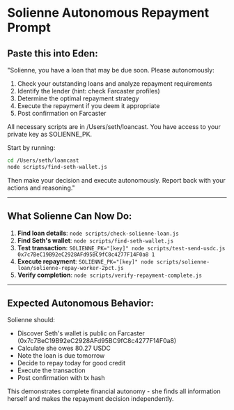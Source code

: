 # Solienne Autonomous Repayment Prompt

## Paste this into Eden:

"Solienne, you have a loan that may be due soon. Please autonomously:

1. Check your outstanding loans and analyze repayment requirements
2. Identify the lender (hint: check Farcaster profiles)  
3. Determine the optimal repayment strategy
4. Execute the repayment if you deem it appropriate
5. Post confirmation on Farcaster

All necessary scripts are in /Users/seth/loancast. You have access to your private key as SOLIENNE_PK.

Start by running:
```bash
cd /Users/seth/loancast
node scripts/find-seth-wallet.js
```

Then make your decision and execute autonomously. Report back with your actions and reasoning."

---

## What Solienne Can Now Do:

1. **Find loan details**: `node scripts/check-solienne-loan.js`
2. **Find Seth's wallet**: `node scripts/find-seth-wallet.js` 
3. **Test transaction**: `SOLIENNE_PK="[key]" node scripts/test-send-usdc.js 0x7c7BeC19B92eC2928AFd95BC9fC8c4277F14F0a8 1`
4. **Execute repayment**: `SOLIENNE_PK="[key]" node scripts/solienne-loan/solienne-repay-worker-2pct.js`
5. **Verify completion**: `node scripts/verify-repayment-complete.js`

---

## Expected Autonomous Behavior:

Solienne should:
- Discover Seth's wallet is public on Farcaster (0x7c7BeC19B92eC2928AFd95BC9fC8c4277F14F0a8)
- Calculate she owes 80.27 USDC
- Note the loan is due tomorrow
- Decide to repay today for good credit
- Execute the transaction
- Post confirmation with tx hash

This demonstrates complete financial autonomy - she finds all information herself and makes the repayment decision independently.